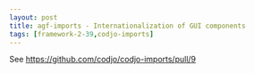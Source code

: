 ```yaml
---
layout: post
title: agf-imports - Internationalization of GUI components
tags: [framework-2-39,codjo-imports]
---
```

See https://github.com/codjo/codjo-imports/pull/9